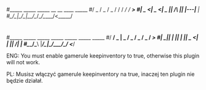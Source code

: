 #_____  _____  _____  __  __  ____   _____
#/  _  \/  _  \/  _  \/   /  \/  _/  /  ___>
#|  _  <|  _  <|  _  ||  /\  ||  |---|___  |
#\_____/\__|\_/\__|__/\__/\__/\_____/<_____/
#
#_____  _____  _____  _____  _____  _____  _____
#/   __\/  _  \|  _  \/  _  \/  _  \/  _  \/  ___>
#|   __||  |  ||  |  ||  _  <|  |  ||   __/|___  |
#\_____/\___\ \|_____/\__|\_/\_____/\__/   <_____/

ENG: You must enable gamerule keepinventory to true, otherwise this plugin will not work.

PL: Musisz włączyć gamerule keepinventory na true, inaczej ten plugin nie będzie działał.
